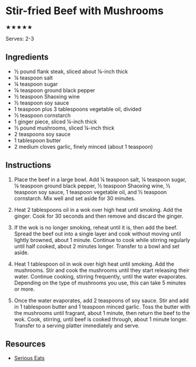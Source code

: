 # Stir-fried Beef with Mushrooms

★★★★★

Serves: 2-3

## Ingredients

* ½ pound flank steak, sliced about ⅛-inch thick
* ¼ teaspoon salt
* ¼ teaspoon sugar
* ⅛ teaspoon ground black pepper
* ½ teaspoon Shaoxing wine
* ½ teaspoon soy sauce
* 1 teaspoon plus 3 tablespoons vegetable oil, divided
* ½ teaspoon cornstarch
* 1 ginger piece, sliced ¼-inch thick
* ½ pound mushrooms, sliced ¼-inch thick
* 2 teaspoons soy sauce
* 1 tablespoon butter
* 2 medium cloves garlic, finely minced (about 1 teaspoon)



## Instructions

1. Place the beef in a large bowl. Add ¼ teaspoon salt, ¼ teaspoon sugar, ⅛ teaspoon ground black pepper, ½ teaspoon Shaoxing wine, ½ teaspoon soy sauce, 1 teaspoon vegetable oil, and ½ teaspoon cornstarch. Mix well and set aside for 30 minutes.

2. Heat 2 tablespoons oil in a wok over high heat until smoking. Add the ginger. Cook for 30 seconds and then remove and discard the ginger.

3. If the wok is no longer smoking, reheat until it is, then add the beef. Spread the beef out into a single layer and cook without moving until lightly browned, about 1 minute. Continue to cook while stirring regularly until half cooked, about 2 minutes longer. Transfer to a bowl and set aside.

4. Heat 1 tablespoon oil in wok over high heat until smoking. Add the mushrooms. Stir and cook the mushrooms until they start releasing their water. Continue cooking, stirring frequently, until the water evaporates. Depending on the type of mushrooms you use, this can take 5 minutes or more.

5. Once the water evaporates, add 2 teaspoons of soy sauce. Stir and add in 1 tablespoon butter and 1 teaspoon minced garlic. Toss the butter with the mushrooms until fragrant, about 1 minute, then return the beef to the wok. Cook, stirring, until beef is cooked through, about 1 minute longer. Transfer to a serving platter immediately and serve.

## Resources

* [Serious Eats](https://www.seriouseats.com/easy-stir-fried-beef-with-mushrooms-and-butter)
